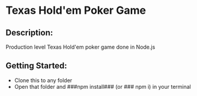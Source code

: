 # Texas Hold'em Poker Game
## Description:
Production level Texas Hold'em poker game done in Node.js
## Getting Started:
* Clone this to any folder
* Open that folder and ###npm install### (or ### npm i) in your terminal
